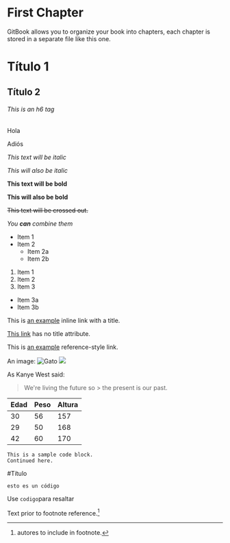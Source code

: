 # First Chapter

GitBook allows you to organize your book into chapters, each chapter is stored in a separate file like this one.

# Título 1 
## Título 2 
###### This is an h6 tag 

Hola

Adiós

*This text will be italic* 

_This will also be italic_ 

**This text will be bold** 

__This will also be bold__ 

~~This text will be crossed out.~~ 

_You **can** combine them_ 

* Item 1 
* Item 2 
   * Item 2a 
   * Item 2b 

1. Item 1 
2. Item 2 
3. Item 3 
 * Item 3a 
 * Item 3b 
 
This is [an example](http://example.com/ "Title") inline link with a title. 
 
[This link](http://example.net/) has no title attribute. 
 
This is [an example][psicamb] reference-style link. 
 
[psicamb]: http://www.psicamb.org/  "Psicologia Ambiental"

An image: ![Gato](/assets/image.jpg) ![](/assets/índice.jpg)

As Kanye West said: 
> We're living the future so > the present is our past. 

| Edad|Peso|Altura| 
| ---|---|---| 
| 30 | 56| 157|
| 29 | 50 |168| 
| 42 | 60 |170|


    This is a sample code block. 
    Continued here.
     
#Título

```
esto es un código
```

Use `codigo`para resaltar

Text prior to footnote reference.[^2] 

[^2]: autores to include in footnote. 

 
 
 